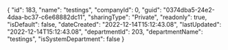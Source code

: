 {
  "id": 183,
  "name": "testings",
  "companyId": 0,
  "guid": "0374dba5-24e2-4daa-bc37-c6e68882dc11",
  "sharingType": "Private",
  "readonly": true,
  "isDefault": false,
  "dateCreated": "2022-12-14T15:12:43.08",
  "lastUpdated": "2022-12-14T15:12:43.08",
  "departmentId": 203,
  "departmentName": "testings",
  "isSystemDepartment": false
}
